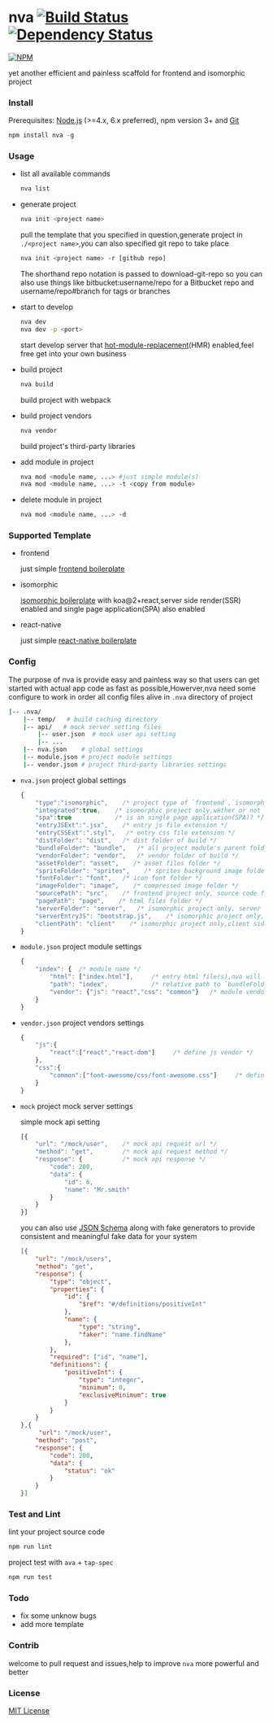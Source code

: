 nva [![Build Status](https://travis-ci.org/ali322/nva.svg?branch=master)](https://travis-ci.org/ali322/nva) [![Dependency Status](https://gemnasium.com/badges/github.com/ali322/nva.svg)](https://gemnasium.com/github.com/ali322/nva)
===
[![NPM](https://nodei.co/npm/nva.png)](https://nodei.co/npm/nva/)

yet another efficient and painless scaffold for frontend and isomorphic project


### Install

Prerequisites: [Node.js](https://nodejs.org/en/) (>=4.x, 6.x preferred), npm version 3+ and [Git](https://git-scm.com)
```javascript
npm install nva -g
```

### Usage

- list all available commands

    ```bash
    nva list
    ```

- generate project 

    ```bash
    nva init <project name>
    ```
    pull the template that you specified in question,generate project in `./<project name>`,you can also specified git repo to take place

    ```bash
    nva init <project name> -r [github repo]
    ```
    The shorthand repo notation is passed to download-git-repo so you can also use things like bitbucket:username/repo for a Bitbucket repo and username/repo#branch for tags or branches

- start to develop

    ```bash
    nva dev
    nva dev -p <port>
    ```
    start develop server that [hot-module-replacement](http://webpack.github.io/docs/hot-module-replacement-with-webpack.html)(HMR) enabled,feel free get into your own business

- build project

    ```bash
    nva build
    ```
    build project with webpack

- build project vendors

    ```bash
    nva vendor
    ```
    build project's third-party libraries

- add module in project

    ```bash
    nva mod <module name, ...> #just simple module(s)
    nva mod <module name, ...> -t <copy from module>
    ```

- delete module in project

    ```bash
    nva mod <module name, ...> -d
    ```

### Supported Template

- frontend  

  just simple [frontend boilerplate](https://github.com/ali322/frontend-boilerplate)
- isomorphic

  [isomorphic boilerplate](https://github.com/ali322/isomorphic-boilerplate) with koa@2+react,server side render(SSR) enabled and single page application(SPA) also enabled
- react-native

  just simple [react-native boilerplate](https://github.com/ali322/react-native-boilerplate)

### Config

The purpose of nva is provide easy and painless way so that users can get started with actual app code as fast as possible,Howerver,nva need some configure to work in order
all config files alive in `.nva` directory of project

```bash
|-- .nva/
    |-- temp/   # build caching directory
    |-- api/   # mock server setting files
        |-- user.json  # mock user api setting
        |-- ...
    |-- nva.json    # global settings
    |-- module.json # project module settings
    |-- vendor.json # project third-party libraries settings
```

- `nva.json` project global settings

    ```js
    {
        "type":"isomorphic",    /* project type of `frontend`,`isomorphic`,`react-native` */
	    "integrated":true,    /* isomorphic project only,wether or not need start individual HMR server */
        "spa":true            /* is an single page application(SPA)? */
        "entryJSExt":".jsx",    /* entry js file extension */
        "entryCSSExt":".styl",   /* entry css file extension */
        "distFolder": "dist",   /* dist folder of build */
        "bundleFolder": "bundle",   /* all project module's parent folder */
        "vendorFolder": "vendor",   /* vendor folder of build */
        "assetFolder": "asset",    /* asset files folder */
        "spriteFolder": "sprites",    /* sprites background image folder */
        "fontFolder": "font",   /* icon font folder */
        "imageFolder": "image",    /* compressed image folder */
        "sourcePath": "src",    /* frontend project only, source code folder */
        "pagePath": "page",    /* html files folder */
        "serverFolder": "server",   /* isomorphic project only, server side source code folder */
        "serverEntryJS": "bootstrap.js",    /* isomorphic project only,server entry file */
        "clientPath": "client"    /* isomorphic project only,client side source code folder */
    }
    ```
- `module.json` project module settings

    ```js
    {
        "index": {  /* module name */
            "html": ["index.html"],     /* entry html file(s),nva will inject asset in these files */
            "path": "index",            /* relative path to `bundleFolder` */
            "vendor": {"js": "react","css": "common"}   /* module vendors,`react` and `common` reference to `vendor.json` */
        }
    }
    ```

- `vendor.json` project vendors settings

    ```js
    {
        "js":{
            "react":["react","react-dom"]     /* define js vendor */
        },
        "css":{
            "common":["font-awesome/css/font-awesome.css"]     /* define css vendor */
        }
    }
    ```

- `mock` project mock server settings

    simple mock api setting

    ```js
    [{
        "url": "/mock/user",    /* mock api request url */
        "method": "get",        /* mock api request method */
        "response": {           /* mock api response */
            "code": 200,
            "data": {
                "id": 6,
                "name": "Mr.smith"
            }
        }
    }]
    ```
    you can also use [JSON Schema](http://json-schema.org) along with fake generators to provide consistent and meaningful fake data for your system

    ```json
    [{
        "url": "/mock/users",
        "method": "get",   
        "response": {        
            "type": "object",
            "properties": {
                "id": {
                    "$ref": "#/definitions/positiveInt"
                },
                "name": {
                    "type": "string",
                    "faker": "name.findName"
                },
            },
            "required": ["id", "name"],
            "definitions": {
                "positiveInt": {
                    "type": "integer",
                    "minimum": 0,
                    "exclusiveMinimum": true
                }
            }
        }
    },{
         "url": "/mock/user",
        "method": "post",
        "response": {
            "code": 200,
            "data": {
                "status": "ok"
            }
        }
    }]
    ```


### Test and Lint

lint your project source code

```bash
npm run lint
```

project test with `ava` + `tap-spec`

```bash
npm run test
```

### Todo

- fix some unknow bugs
- add more template

### Contrib

welcome to pull request and issues,help to improve `nva` more powerful and better 

### License

[MIT License](http://en.wikipedia.org/wiki/MIT_License)